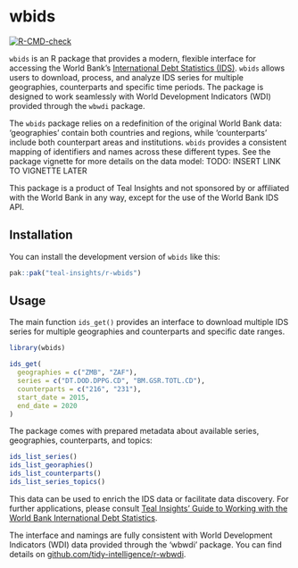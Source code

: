 
<!-- README.md is generated from README.Rmd. Please edit that file -->

# wbids

<!-- badges: start -->

[![R-CMD-check](https://github.com/Teal-Insights/r-wbids/actions/workflows/R-CMD-check.yaml/badge.svg)](https://github.com/Teal-Insights/r-wbids/actions/workflows/R-CMD-check.yaml)
<!-- badges: end -->

`wbids` is an R package that provides a modern, flexible interface for
accessing the World Bank’s [International Debt Statistics
(IDS)](https://datacatalog.worldbank.org/search/dataset/0038015).
`wbids` allows users to download, process, and analyze IDS series for
multiple geographies, counterparts and specific time periods. The
package is designed to work seamlessly with World Development Indicators
(WDI) provided through the `wbwdi` package.

The `wbids` package relies on a redefinition of the original World Bank
data: ‘geographies’ contain both countries and regions, while
‘counterparts’ include both counterpart areas and institutions. `wbids`
provides a consistent mapping of identifiers and names across these
different types. See the package vignette for more details on the data
model: TODO: INSERT LINK TO VIGNETTE LATER

This package is a product of Teal Insights and not sponsored by or
affiliated with the World Bank in any way, except for the use of the
World Bank IDS API.

## Installation

You can install the development version of `wbids` like this:

``` r
pak::pak("teal-insights/r-wbids")
```

## Usage

The main function `ids_get()` provides an interface to download multiple
IDS series for multiple geographies and counterparts and specific date
ranges.

``` r
library(wbids)

ids_get(
  geographies = c("ZMB", "ZAF"),
  series = c("DT.DOD.DPPG.CD", "BM.GSR.TOTL.CD"),
  counterparts = c("216", "231"),
  start_date = 2015,
  end_date = 2020
)
```

The package comes with prepared metadata about available series,
geographies, counterparts, and topics:

``` r
ids_list_series()
ids_list_georaphies()
ids_list_counterparts()
ids_list_series_topics()
```

This data can be used to enrich the IDS data or facilitate data
discovery. For further applications, please consult [Teal Insights’
Guide to Working with the World Bank International Debt
Statistics](https://teal-insights.github.io/teal_insights_guide_to_wbids/).

The interface and namings are fully consistent with World Development
Indicators (WDI) data provided through the ‘wbwdi’ package. You can find
details on
[github.com/tidy-intelligence/r-wbwdi](https://github.com/tidy-intelligence/r-wbwdi).
